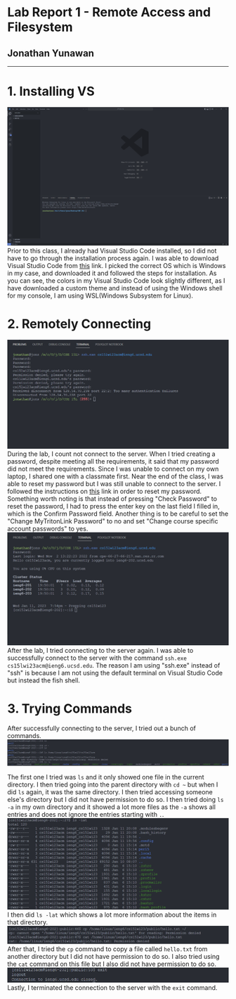 # Lab Report 1 - Remote Access and Filesystem
## Jonathan Yunawan
---
# 1. Installing VS
![Visual Studio Code](./images/VS_Code.png)  
Prior to this class, I already had Visual Studio Code installed, so I did not have to go through the installation process again. I was able to download Visual Studio Code from [this](https://code.visualstudio.com/) link. I picked the correct OS which is Windows in my case, and downloaded it and followed the steps for installation. As you can see, the colors in my Visual Studio Code look slightly different, as I have downloaded a custom theme and instead of using the Windows shell for my console, I am using WSL(Windows Subsystem for Linux).

# 2. Remotely Connecting
![Unsuccessful Connection](./images/Unsuccessful_Connection.png)  
During the lab, I count not connect to the server. When I tried creating a password, despite meeting all the requirements, it said that my password did not meet the requirements. Since I was unable to connect on my own laptop, I shared one with a classmate first. Near the end of the class, I was able to reset my password but I was still unable to connect to the server. I followed the instructions on [this](https://docs.google.com/document/d/1hs7CyQeh-MdUfM9uv99i8tqfneos6Y8bDU0uhn1wqho) link in order to reset my password. Something worth noting is that instead of pressing "Check Password" to reset the password, I had to press the enter key on the last field I filled in, which is the Confirm Password field. Another thing is to be careful to set the "Change MyTritonLink Password" to no and set "Change course specific account passwords" to yes.
![Successful Connection](./images/Successful_Connection.png)  
After the lab, I tried connecting to the server again. I was able to successfully connect to the server with the command `ssh.exe cs15lwi23acm@ieng6.ucsd.edu`. The reason I am using "ssh.exe" instead of "ssh" is because I am not using the default terminal on Visual Studio Code but instead the fish shell.

# 3. Trying Commands 
After successfully connecting to the server, I tried out a bunch of commands.
![Trying out Commands](./images/Commands_1.png)  

The first one I tried was `ls` and it only showed one file in the current directory. I then tried going into the parent directory with `cd ~` but when I did `ls` again, it was the same directory. I then tried accessing someone else's directory but I did not have permission to do so. I then tried doing `ls -a` in my own directory and it showed a lot more files as the `-a` shows all entries and does not ignore the entries starting with `.`. 
![Trying out Commands](./images/Commands_2.png)  
I then did `ls -lat` which shows a lot more information about the items in that directory.
![Trying out Commands](./images/Commands_3.png)  
After that, I tried the `cp` command to copy a file called `hello.txt` from another directory but I did not have permission to do so. I also tried using the `cat` command on this file but I also did not have permission to do so.
![Trying out Commands](./images/Commands_4.png)  
Lastly, I terminated the connection to the server with the `exit` command.